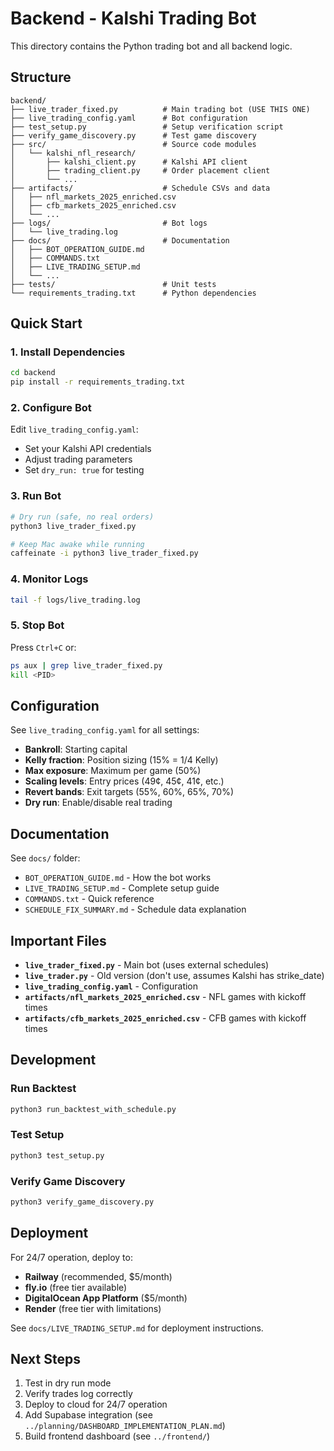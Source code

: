 # Backend - Kalshi Trading Bot

This directory contains the Python trading bot and all backend logic.

## Structure

```
backend/
├── live_trader_fixed.py          # Main trading bot (USE THIS ONE)
├── live_trading_config.yaml      # Bot configuration
├── test_setup.py                 # Setup verification script
├── verify_game_discovery.py      # Test game discovery
├── src/                          # Source code modules
│   └── kalshi_nfl_research/
│       ├── kalshi_client.py      # Kalshi API client
│       ├── trading_client.py     # Order placement client
│       └── ...
├── artifacts/                    # Schedule CSVs and data
│   ├── nfl_markets_2025_enriched.csv
│   ├── cfb_markets_2025_enriched.csv
│   └── ...
├── logs/                         # Bot logs
│   └── live_trading.log
├── docs/                         # Documentation
│   ├── BOT_OPERATION_GUIDE.md
│   ├── COMMANDS.txt
│   ├── LIVE_TRADING_SETUP.md
│   └── ...
├── tests/                        # Unit tests
└── requirements_trading.txt      # Python dependencies
```

## Quick Start

### 1. Install Dependencies

```bash
cd backend
pip install -r requirements_trading.txt
```

### 2. Configure Bot

Edit `live_trading_config.yaml`:
- Set your Kalshi API credentials
- Adjust trading parameters
- Set `dry_run: true` for testing

### 3. Run Bot

```bash
# Dry run (safe, no real orders)
python3 live_trader_fixed.py

# Keep Mac awake while running
caffeinate -i python3 live_trader_fixed.py
```

### 4. Monitor Logs

```bash
tail -f logs/live_trading.log
```

### 5. Stop Bot

Press `Ctrl+C` or:
```bash
ps aux | grep live_trader_fixed.py
kill <PID>
```

## Configuration

See `live_trading_config.yaml` for all settings:
- **Bankroll**: Starting capital
- **Kelly fraction**: Position sizing (15% = 1/4 Kelly)
- **Max exposure**: Maximum per game (50%)
- **Scaling levels**: Entry prices (49¢, 45¢, 41¢, etc.)
- **Revert bands**: Exit targets (55%, 60%, 65%, 70%)
- **Dry run**: Enable/disable real trading

## Documentation

See `docs/` folder:
- `BOT_OPERATION_GUIDE.md` - How the bot works
- `LIVE_TRADING_SETUP.md` - Complete setup guide
- `COMMANDS.txt` - Quick reference
- `SCHEDULE_FIX_SUMMARY.md` - Schedule data explanation

## Important Files

- **`live_trader_fixed.py`** - Main bot (uses external schedules)
- **`live_trader.py`** - Old version (don't use, assumes Kalshi has strike_date)
- **`live_trading_config.yaml`** - Configuration
- **`artifacts/nfl_markets_2025_enriched.csv`** - NFL games with kickoff times
- **`artifacts/cfb_markets_2025_enriched.csv`** - CFB games with kickoff times

## Development

### Run Backtest

```bash
python3 run_backtest_with_schedule.py
```

### Test Setup

```bash
python3 test_setup.py
```

### Verify Game Discovery

```bash
python3 verify_game_discovery.py
```

## Deployment

For 24/7 operation, deploy to:
- **Railway** (recommended, $5/month)
- **fly.io** (free tier available)
- **DigitalOcean App Platform** ($5/month)
- **Render** (free tier with limitations)

See `docs/LIVE_TRADING_SETUP.md` for deployment instructions.

## Next Steps

1. Test in dry run mode
2. Verify trades log correctly
3. Deploy to cloud for 24/7 operation
4. Add Supabase integration (see `../planning/DASHBOARD_IMPLEMENTATION_PLAN.md`)
5. Build frontend dashboard (see `../frontend/`)
